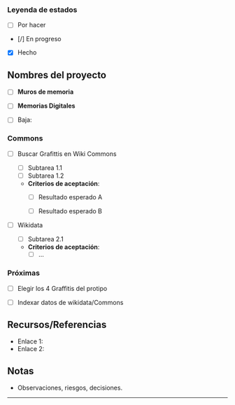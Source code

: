 

### Leyenda de estados
- [ ] Por hacer
- [/] En progreso
- [x] Hecho



## Nombres del proyecto 

- [ ] **Muros de memoria**
- [ ] **Memorias Digitales** 
- [ ] Baja: 



### Commons
- [ ] Buscar Grafittis en Wiki Commons

  - [ ] Subtarea 1.1
  - [ ] Subtarea 1.2
  - **Criterios de aceptación**:
    - [ ] Resultado esperado A
    - [ ] Resultado esperado B


- [ ] Wikidata
  - [ ] Subtarea 2.1
  - **Criterios de aceptación**:
    - [ ] …

### Próximas 
- [ ] Elegir los 4 Graffitis del protipo
- [ ] Indexar datos de wikidata/Commons


## Recursos/Referencias

- Enlace 1: 
- Enlace 2: 

## Notas

- Observaciones, riesgos, decisiones.

---

